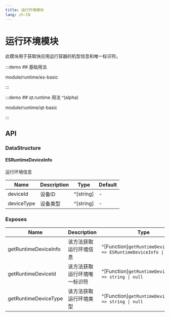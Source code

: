 ```yaml
---
title: 运行环境模块
lang: zh-CN
---
```


# 运行环境模块

此模块用于获取快应用运行容器的机型信息和唯一标识符。

:::demo ## 基础用法

module/runtime/es-basic

:::

:::demo ## qt.runtime 用法 ^(alpha)

module/runtime/qt-basic

:::

## API

### DataStructure

#### ESRuntimeDeviceInfo

运行环境信息

| Name          | Description       | Type         |   Default   |
| -------------| -------------------| ------------|---------|
| deviceId     | 设备ID              | ^[string]    |   -    |
| deviceType   | 设备类型             | ^[string]    |   -     |

### Exposes

| Name                             | Description                 | Type                                           |
| -------------------------------- | --------------------------- | -----------------------------------------------|
| getRuntimeDeviceInfo             | 该方法获取运行环境信息           | ^[Function]`getRuntimeDeviceInfo() => ESRuntimeDeviceInfo \| null`   |
| getRuntimeDeviceId               | 该方法获取运行环境唯一标识符      | ^[Function]`getRuntimeDeviceId() => string \| null`   |
| getRuntimeDeviceType             | 该方法获取运行环境类型      | ^[Function]`getRuntimeDeviceType() => string \| null`   |
